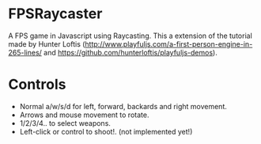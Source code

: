 # FPSRaycaster
A FPS game in Javascript using Raycasting. 
This a extension of the tutorial made by Hunter Loftis (http://www.playfuljs.com/a-first-person-engine-in-265-lines/ and https://github.com/hunterloftis/playfuljs-demos). 

# Controls
- Normal a/w/s/d for left, forward, backards and right movement.
- Arrows and mouse movement to rotate.
- 1/2/3/4.. to select weapons.
- Left-click or control to shoot!. (not implemented yet!)